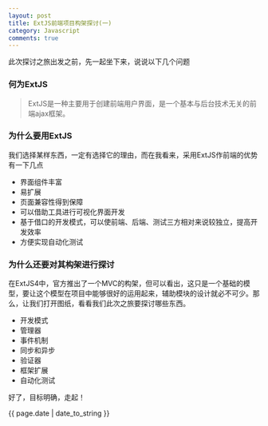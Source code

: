 ```yaml
---
layout: post
title: ExtJS前端项目构架探讨(一)
category: Javascript
comments: true
---
```


此次探讨之旅出发之前，先一起坐下来，说说以下几个问题
### 何为ExtJS
>ExtJS是一种主要用于创建前端用户界面，是一个基本与后台技术无关的前端ajax框架。

### 为什么要用ExtJS
我们选择某样东西，一定有选择它的理由，而在我看来，采用ExtJS作前端的优势有一下几点

*	界面组件丰富
*	易扩展
*	页面兼容性得到保障
*	可以借助工具进行可视化界面开发
*	基于借口的开发模式，可以使前端、后端、测试三方相对来说较独立，提高开发效率
*	方便实现自动化测试

### 为什么还要对其构架进行探讨
在ExtJS4中，官方推出了一个MVC的构架，但可以看出，这只是一个基础的模型，要让这个模型在项目中能够很好的运用起来，辅助模块的设计就必不可少。那么，让我们打开图纸，看看我们此次之旅要探讨哪些东西。

*	开发模式
*	管理器
*	事件机制
*	同步和异步
*	验证器
*	框架扩展
*	自动化测试

好了，目标明确，走起！

{{ page.date | date_to_string }}

